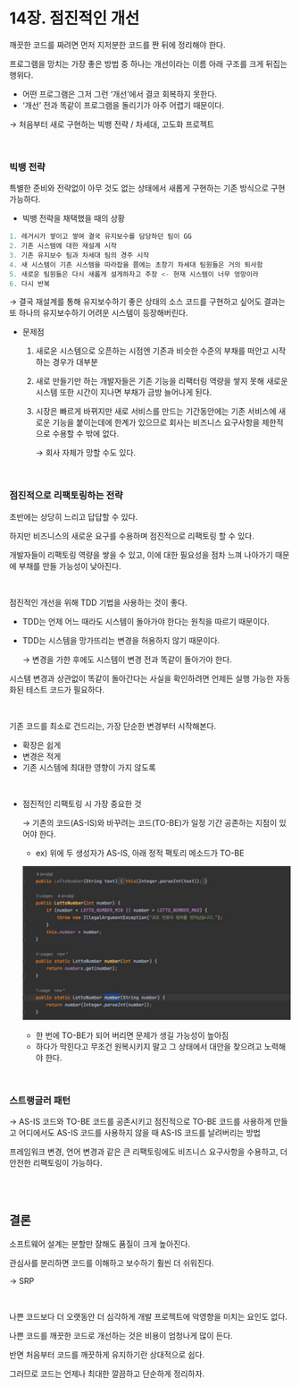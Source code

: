 # 14장. 점진적인 개선
깨끗한 코드를 짜려면 먼저 지저분한 코드를 짠 뒤에 정리해야 한다.

프로그램을 망치는 가장 좋은 방법 중 하나는 개선이라는 이름 아래 구조를 크게 뒤집는 행위다.

- 어떤 프로그램은 그저 그런 ‘개선’에서 결코 회복하지 못한다.
- ‘개선’ 전과 똑같이 프로그램을 돌리기가 아주 어렵기 때문이다.

→ 처음부터 새로 구현하는 빅뱅 전략 / 차세대, 고도화 프로젝트

<br/>

### 빅뱅 전략

특별한 준비와 전략없이 아무 것도 없는 상태에서 새롭게 구현하는 기존 방식으로 구현 가능하다.

- 빅뱅 전략을 채택했을 때의 상황

```java
1. 레거시가 쌓이고 쌓여 결국 유지보수를 담당하던 팀이 GG
2. 기존 시스템에 대한 재설계 시작
3. 기존 유지보수 팀과 차세대 팀의 경주 시작
4. 새 시스템이 기존 시스템을 따라잡을 쯤에는 초창기 차세대 팀원들은 거의 퇴사함
5. 새로운 팀원들은 다시 새롭게 설게하자고 주장 <- 현재 시스템이 너무 엉망이라
6. 다시 반복
```

→ 결국 재설계를 통해 유지보수하기 좋은 상태의 소스 코드를 구현하고 싶어도 결과는 또 하나의 유지보수하기 어려운 시스템이 등장해버린다.

- 문제점
  1. 새로운 시스템으로 오픈하는 시점엔 기존과 비슷한 수준의 부채를 떠안고 시작하는 경우가 대부분
  2. 새로 만들기만 하는 개발자들은 기존 기능을 리팩터링 역량을 쌓지 못해 새로운 시스템 또한 시간이 지나면 부채가 금방 늘어나게 된다.
  3. 시장은 빠르게 바뀌지만 새로 서비스를 만드는 기간동안에는 기존 서비스에 새로운 기능을 붙이는데에 한계가 있으므로 회사는 비즈니스 요구사항을 제한적으로 수용할 수 밖에 없다.

     → 회사 자체가 망할 수도 있다.

<br/>

### 점진적으로 리팩토링하는 전략

초반에는 상당히 느리고 답답할 수 있다.

하지만 비즈니스의 새로운 요구를 수용하며 점진적으로 리팩토링 할 수 있다.

개발자들이 리팩토링 역량을 쌓을 수 있고, 이에 대한 필요성을 점차 느껴 나아가기 때문에 부채를 만들 가능성이 낮아진다.

<br/>

점진적인 개선을 위해 TDD 기법을 사용하는 것이 좋다.

- TDD는 언제 어느 때라도 시스템이 돌아가야 한다는 원칙을 따르기 때문이다.
- TDD는 시스템을 망가뜨리는 변경을 허용하지 않기 때문이다.

  → 변경을 가한 후에도 시스템이 변경 전과 똑같이 돌아가야 한다.

시스템 변경과 상관없이 똑같이 돌아간다는 사실을 확인하려면 언제든 실행 가능한 자동화된 테스트 코드가 필요하다.

<br/>

기존 코드를 최소로 건드리는, 가장 단순한 변경부터 시작해본다.

- 확장은 쉽게
- 변경은 적게
- 기존 시스템에 최대한 영향이 가지 않도록

<br/>

- 점진적인 리팩토링 시 가장 중요한 것

  → 기존의 코드(AS-IS)와 바꾸려는 코드(TO-BE)가 일정 기간 공존하는 지점이 있어야 한다.

  - ex) 위에 두 생성자가 AS-IS, 아래 정적 팩토리 메소드가 TO-BE

  ![Untitled](./image/img_3.png)

  - 한 번에 TO-BE가 되어 버리면 문제가 생길 가능성이 높아짐
  - 하다가 막힌다고 무조건 원복시키지 말고 그 상태에서 대안을 찾으려고 노력해야 한다.

<br/>

### 스트랭글러 패턴

→ AS-IS 코드와 TO-BE 코드를 공존시키고 점진적으로 TO-BE 코드를 사용하게 만들고 어디에서도 AS-IS 코드를 사용하지 않을 때 AS-IS 코드를 날려버리는 방법

프레임워크 변경, 언어 변경과 같은 큰 리팩토링에도 비즈니스 요구사항을 수용하고, 더 안전한 리팩토링이 가능하다.

<br/><br/>

## 결론

소프트웨어 설계는 분할만 잘해도 품질이 크게 높아진다.

관심사를 분리하면 코드를 이해하고 보수하기 훨씬 더 쉬워진다.

→ SRP

<br/>

나쁜 코드보다 더 오랫동안 더 심각하게 개발 프로젝트에 악영향을 미치는 요인도 없다.

나쁜 코드를 깨끗한 코드로 개선하는 것은 비용이 엄청나게 많이 든다.

반면 처음부터 코드를 깨끗하게 유지하기란 상대적으로 쉽다.

그러므로 코드는 언제나 최대한 깔끔하고 단순하게 정리하자.